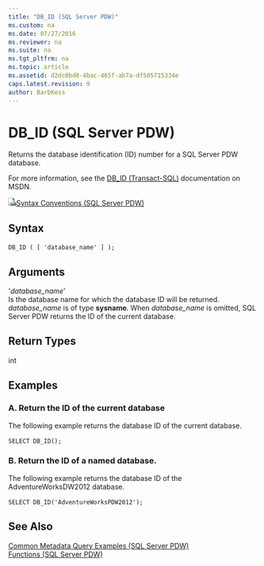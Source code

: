 ```yaml
---
title: "DB_ID (SQL Server PDW)"
ms.custom: na
ms.date: 07/27/2016
ms.reviewer: na
ms.suite: na
ms.tgt_pltfrm: na
ms.topic: article
ms.assetid: d2dc0bd8-4bac-465f-ab7a-df505715334e
caps.latest.revision: 9
author: BarbKess
---
```

# DB_ID (SQL Server PDW)
Returns the database identification (ID) number for a SQL Server PDW database.  
  
For more information, see the [DB_ID (Transact-SQL)](http://msdn.microsoft.com/en-us/library/ms186274%20(v=SQL.11).aspx) documentation on MSDN.  
  
![Topic link icon](../../mpp/sqlpdw/media/Topic_Link.gif "Topic_Link")[Syntax Conventions &#40;SQL Server PDW&#41;](../../mpp/sqlpdw/syntax-conventions-sql-server-pdw.md)  
  
## Syntax  
  
```  
DB_ID ( [ 'database_name' ] );  
```  
  
## Arguments  
'*database_name*'  
Is the database name for which the database ID will be returned.  *database_name* is of type **sysname**. When *database_name* is omitted, SQL Server PDW returns the ID of the current database.  
  
## Return Types  
int  
  
## Examples  
  
### A. Return the ID of the current database  
The following example returns the database ID of the current database.  
  
```  
SELECT DB_ID();  
```  
  
### B. Return the ID of a named database.  
The following example returns the database ID of the AdventureWorksDW2012 database.  
  
```  
SELECT DB_ID('AdventureWorksPDW2012');  
```  
  
## See Also  
[Common Metadata Query Examples &#40;SQL Server PDW&#41;](../../mpp/sqlpdw/common-metadata-query-examples-sql-server-pdw.md)  
[Functions &#40;SQL Server PDW&#41;](../../mpp/sqlpdw/functions-sql-server-pdw.md)  
  
